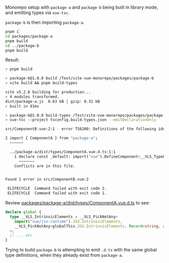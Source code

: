 Monorepo setup with `package-a` and `package-b` being built in library mode, and emitting types via `vue-tsc`.

`package-b` is then importing `package-a`.

```bash
pnpm i`
cd packages/package-a
pnpm build
cd ../package-b
pnpm build
```

Result:

```bash
> pnpm build

> package-b@1.0.0 build /Test/vite-vue-monorepo/packages/package-b
> vite build && pnpm build-types

vite v5.2.8 building for production...
✓ 4 modules transformed.
dist/package-a.js  0.63 kB │ gzip: 0.31 kB
✓ built in 81ms

> package-b@1.0.0 build-types /Test/vite-vue-monorepo/packages/package-b
> vue-tsc --project tsconfig.build-types.json --emitDeclarationOnly

src/ComponentB.vue:2:1 - error TS6200: Definitions of the following identifiers conflict with those in another file: __VLS_IntrinsicElements, __VLS_Element, __VLS_GlobalComponents, __VLS_IsAny, __VLS_PickNotAny, __VLS_intrinsicElements, __VLS_SelfComponent, __VLS_WithComponent, __VLS_FillingEventArg_ParametersLength, __VLS_FillingEventArg, __VLS_FunctionalComponentProps, __VLS_AsFunctionOrAny, __VLS_UnionToIntersection, __VLS_OverloadUnionInner, __VLS_OverloadUnion, __VLS_ConstructorOverloads, __VLS_NormalizeEmits, __VLS_PrettifyGlobal

2 import { ComponentA } from "package-a";
  ~~~~~~

  ../package-a/dist/types/ComponentA.vue.d.ts:1:1
    1 declare const _default: import("vue").DefineComponent<__VLS_TypePropsToOption<{
      ~~~~~~~
    Conflicts are in this file.


Found 1 error in src/ComponentB.vue:2

 ELIFECYCLE  Command failed with exit code 2.
 ELIFECYCLE  Command failed with exit code 1.
```

Review [packages/package-a/dist/types/ComponentA.vue.d.ts](packages/package-a/dist/types/ComponentA.vue.d.ts) to see:

```typescript
declare global {
  type __VLS_IntrinsicElements = __VLS_PickNotAny<
    import("vue/jsx-runtime").JSX.IntrinsicElements,
    __VLS_PickNotAny<globalThis.JSX.IntrinsicElements, Record<string, any>>
  >;
  // ... etc
}
```

Trying to build `package-b` is attempting to emit `.d.ts` with the same global type definitions, when they already exist from `package-a`.
